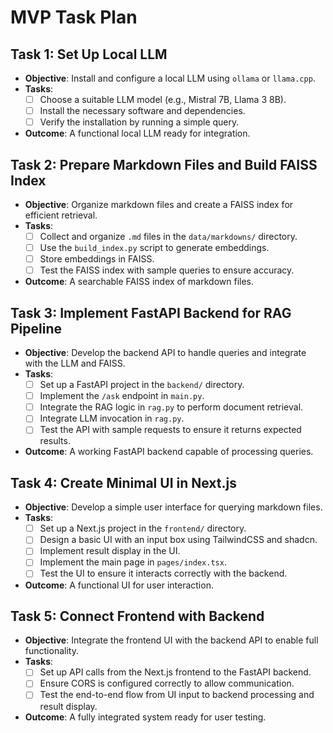 # MVP Task Plan

## Task 1: Set Up Local LLM
- **Objective**: Install and configure a local LLM using `ollama` or `llama.cpp`.
- **Tasks**:
  - [ ] Choose a suitable LLM model (e.g., Mistral 7B, Llama 3 8B).
  - [ ] Install the necessary software and dependencies.
  - [ ] Verify the installation by running a simple query.
- **Outcome**: A functional local LLM ready for integration.

## Task 2: Prepare Markdown Files and Build FAISS Index
- **Objective**: Organize markdown files and create a FAISS index for efficient retrieval.
- **Tasks**:
  - [ ] Collect and organize `.md` files in the `data/markdowns/` directory.
  - [ ] Use the `build_index.py` script to generate embeddings.
  - [ ] Store embeddings in FAISS.
  - [ ] Test the FAISS index with sample queries to ensure accuracy.
- **Outcome**: A searchable FAISS index of markdown files.

## Task 3: Implement FastAPI Backend for RAG Pipeline
- **Objective**: Develop the backend API to handle queries and integrate with the LLM and FAISS.
- **Tasks**:
  - [ ] Set up a FastAPI project in the `backend/` directory.
  - [ ] Implement the `/ask` endpoint in `main.py`.
  - [ ] Integrate the RAG logic in `rag.py` to perform document retrieval.
  - [ ] Integrate LLM invocation in `rag.py`.
  - [ ] Test the API with sample requests to ensure it returns expected results.
- **Outcome**: A working FastAPI backend capable of processing queries.

## Task 4: Create Minimal UI in Next.js
- **Objective**: Develop a simple user interface for querying markdown files.
- **Tasks**:
  - [ ] Set up a Next.js project in the `frontend/` directory.
  - [ ] Design a basic UI with an input box using TailwindCSS and shadcn.
  - [ ] Implement result display in the UI.
  - [ ] Implement the main page in `pages/index.tsx`.
  - [ ] Test the UI to ensure it interacts correctly with the backend.
- **Outcome**: A functional UI for user interaction.

## Task 5: Connect Frontend with Backend
- **Objective**: Integrate the frontend UI with the backend API to enable full functionality.
- **Tasks**:
  - [ ] Set up API calls from the Next.js frontend to the FastAPI backend.
  - [ ] Ensure CORS is configured correctly to allow communication.
  - [ ] Test the end-to-end flow from UI input to backend processing and result display.
- **Outcome**: A fully integrated system ready for user testing. 